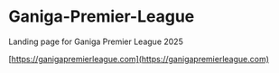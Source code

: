 # Ganiga-Premier-League
Landing page for Ganiga Premier League 2025

[https://ganigapremierleague.com](https://ganigapremierleague.com)
